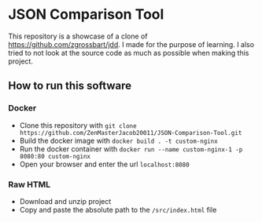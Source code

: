 # JSON Comparison Tool

This repository is a showcase of a clone of https://github.com/zgrossbart/jdd. I made for the purpose of learning. I
also tried to not look at the source code as much as possible when making this project.

## How to run this software

### Docker

- Clone this repository with ``git clone https://github.com/ZenMasterJacob20011/JSON-Comparison-Tool.git``
- Build the docker image with ``docker build . -t custom-nginx``
- Run the docker container with ``docker run --name custom-nginx-1 -p 8080:80 custom-nginx``
- Open your browser and enter the url ``localhost:8080``

### Raw HTML

- Download and unzip project
- Copy and paste the absolute path to the ``/src/index.html`` file
